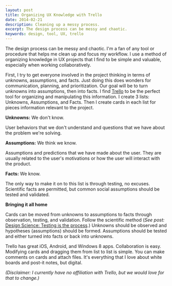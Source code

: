 ```yaml
---
layout: post
title: Organizing UX Knowledge with Trello
date: 2014-02-21
description: Cleaning up a messy process.
excerpt: The design process can be messy and chaotic.
keywords: design, tool, UX, trello
---
```


The design process can be messy and chaotic. I'm a fan of any tool or procedure that helps me clean up and focus my workflow. I use a method of organizing knowledge in UX projects that I find to be simple and valuable, especially when working collaboratively.

First, I try to get everyone involved in the project thinking in terms of unknowns, assumptions, and facts. Just doing this does wonders for communication, planning, and prioritization. Our goal will be to turn unknowns into assumptions, then into facts. I find [Trello][1] to be the perfect tool for organizing and manipulating this information. I create 3 lists: Unknowns, Assumptions, and Facts. Then I create cards in each list for pieces information relevant to the project.



**Unknowns:** We don't know.

User behaviors that we don't understand and questions that we have about the problem we're solving.



**Assumptions:** We think we know.

Assumptions and predictions that we have made about the user. They are usually related to the user's motivations or how the user will interact with the product.



**Facts:** We know.

The only way to make it on to this list is through testing, no excuses. Scientific facts are permitted, but common social assumptions should be tested and validated.


**Bringing it all home**

Cards can be moved from unknowns to assumptions to facts through observation, testing, and validation. Follow the scientific method (*See post:* [Design Science: Testing is the process][2].) Unknowns should be observed and hypotheses (assumptions) should be formed. Assumptions should be tested and either turned into facts or back into unknowns.

Trello has great iOS, Android, and Windows 8 apps. Collaboration is easy. Modifying cards and dragging them from list to list is simple. You can make comments on cards and attach files. It's everything that I love about white boards and post-it notes, but digital.

*(Disclaimer: I currently have no affiliation with Trello, but we would love for that to change.)*


  [1]: http://www.trello.com
  [2]: http://www.jhbraun.com/2014/11/20/Design-Science/